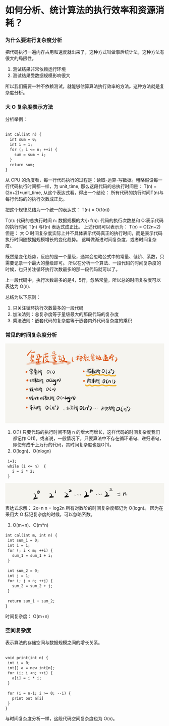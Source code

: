 # 如何分析、统计算法的执行效率和资源消耗？

### 为什么要进行复杂度分析
把代码执行一遍内存占用和速度就出来了，这种方式叫做事后统计法，这种方法有很大的局限性。
 1. 测试结果非常依赖运行环境
 2. 测试结果受数据规模影响很大

 所以我们需要一种不依赖测试，就能够估算算法执行效率的方法。这种方法就是复杂度分析。


### 大 O 复杂度表示方法

 分析举例：

 ```

 int cal(int n) {
   int sum = 0;
   int i = 1;
   for (; i <= n; ++i) {
     sum = sum + i;
   }
   return sum;
 }
 ```

 从 CPU 的角度看，每一行代码执行的过程是：读取-运算-写数据。粗略假设每一行代码执行时间都一样，为 unit_time, 那么这段代码的总执行时间是：
T(n) = (2n+2)*unit_time, 从这个表达式看，得出一个结论：
所有代码的执行时间T(n)与每行代码的的执行次数成正比。

把这个规律总结为一个统一的表达式：
T(n) = O(f(n))

T(n): 代码的总执行时间
n: 数据规模的大小
f(n): 代码的执行次数总和
O:表示代码的执行时间 T(n) 与f(n) 表达式成正比。
上述代码可以表示为：
T(n) = O(2n+2)
但是：
大 O 时间复杂度实际上并不具体表示代码真正的执行时间，而是表示代码执行时间随数据规模增长的变化趋势。
这叫做渐进时间复杂度，或者时间复杂度。

既然是变化趋势，反应的是一个量级，通常会忽略公式中的常量、低阶、系数，只需要记录一个最大的量级即可。
所以在分析一个算法、一段代码的时间复杂度的时候，也只关注循环执行次数最多的那一段代码就可以了。

上一段代码中，执行次数最多的是4，5行，忽略常量，所以总的时间复杂度可以表达为 O(n).

总结为以下原则：
1. 只关注循环执行次数最多的一段代码
2. 加法法则：总复杂度等于量级最大的那段代码的复杂度
3. 乘法法则：嵌套代码的复杂度等于嵌套内外代码复杂度的乘积

### 常见的时间复杂度分析
![](./常见时间复杂度量级.jpg)


1. O(1)
只要代码的执行时间不随 n 的增大而增长，这样代码的时间复杂度我们都记作 O(1)。或者说，一般情况下，只要算法中不存在循环语句、递归语句，即使有成千上万行的代码，其时间复杂度也是Ο(1)。
2. O(logn)、O(nlogn)
```
 i=1;
 while (i <= n)  {
   i = i * 2;
 }
 ```
![](./logn.jpg)
表达式求解：
2x=n
n = log2n
所有对数阶的时间复杂度都记为 O(logn)。
因为在采用大 O 标记复杂度的时候，可以忽略系数。

3. O(m+n)、O(m*n)

 ```
int cal(int m, int n) {
  int sum_1 = 0;
  int i = 1;
  for (; i < m; ++i) {
    sum_1 = sum_1 + i;
  }

  int sum_2 = 0;
  int j = 1;
  for (; j < n; ++j) {
    sum_2 = sum_2 + j;
  }

  return sum_1 + sum_2;
}
 ```

 时间复杂度：
 O(m+n)


### 空间复杂度
 表示算法的存储空间与数据规模之间的增长关系。

 ```

void print(int n) {
  int i = 0;
  int[] a = new int[n];
  for (i; i <n; ++i) {
    a[i] = i * i;
  }

  for (i = n-1; i >= 0; --i) {
    print out a[i]
  }
}
 ```

 与时间复杂度分析一样，这段代码空间复杂度也为 O(n)。

